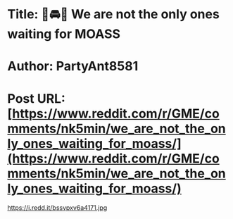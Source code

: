 # Title: 💎🚘💎 We are not the only ones waiting for MOASS
# Author: PartyAnt8581
# Post URL: [https://www.reddit.com/r/GME/comments/nk5min/we_are_not_the_only_ones_waiting_for_moass/](https://www.reddit.com/r/GME/comments/nk5min/we_are_not_the_only_ones_waiting_for_moass/)


https://i.redd.it/bssvpxv6a4171.jpg